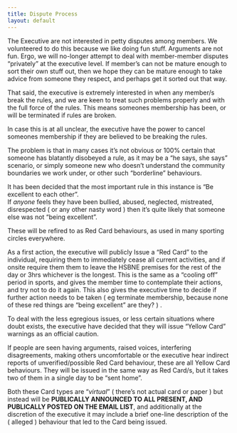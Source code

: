 ```yaml
---
title: Dispute Process
layout: default
---
```


The Executive are not interested in petty disputes among members.  We volunteered to do this because we like doing fun stuff.  Arguments are not fun. Ergo, we will no-longer attempt to deal with member-member disputes “privately” at the executive level.  If member’s can not be mature enough to sort their own stuff out, then we hope they can be mature enough to take advice from someone they respect, and perhaps get it sorted out that way.

That said, the executive is extremely interested in when any member/s break the rules, and we are keen to treat such problems properly and with the full force of the rules.    This means someones membership has been, or will be terminated if rules are broken.    

In case this is at all unclear, the executive have the power to cancel someones membership if they are believed to be breaking the rules. 

The problem is that in many cases it’s not obvious or 100% certain that someone has blatantly disobeyed a rule,  as it may be a “he says, she says” scenario, or simply someone new who doesn’t understand the community boundaries we work under, or other such “borderline” behaviours.  

It has been decided that  the most important rule in this instance is “Be excellent to each other”.  
If *anyone* feels they have been bullied, abused, neglected, mistreated, disrespected (  or any other nasty word )  then it’s quite likely that someone else was not “being excellent”.

These will be refired to as Red Card behaviours,  as used in many sporting circles everywhere.     

As a first action, the executive will publicly Issue a “Red Card”  to the individual, requiring them to immediately cease all current activities, and if onsite require them them to leave the HSBNE premises for the rest of the day or 3hrs whichever is the longest. This is the same as a “cooling off” period in sports, and gives the member time to contemplate their actions, and try not to do it again.  This also gives the executive time to decide if further action needs to be taken ( eg terminate membership, because none of these red things are “being excellent” are they? ) .

To deal with the less egregious issues, or less certain situations  where doubt exists, the executive have decided that they will issue “Yellow Card” warnings as an official caution.    

If people are seen having arguments, raised voices, interfering disagreements, making others uncomfortable or the executive hear indirect reports of unverified/possible Red Card behaviour,  these are all Yellow Card behaviours. They will be issued in the same way as Red Card/s, but it takes two of them in a single day to be “sent home”.  

Both these Card types are “*virtual*”  ( there’s not actual card or paper ) but instead will be **PUBLICALLY ANNOUNCED TO ALL PRESENT, AND PUBLICALLY POSTED ON THE EMAIL LIST**, and additionally at the discretion of the executive it may include a brief one-line description of the ( alleged ) behaviour that led to the Card being issued.  
